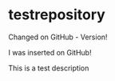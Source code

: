 # testrepository

Changed on GitHub - Version!

I was inserted on GitHub!

This is a test description
